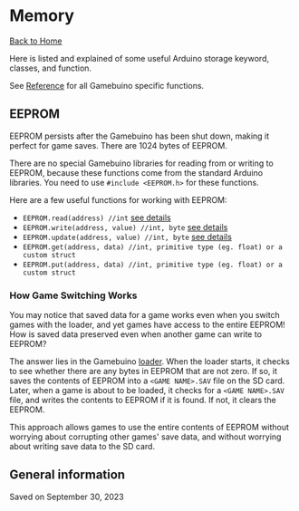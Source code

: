 
# Memory

[Back to Home](./../../../README.MD)

Here is listed and explained of some useful Arduino storage keyword, classes, and function.

See [Reference](./../reference/README.MD) for all Gamebuino specific functions.

## EEPROM

EEPROM persists after the Gamebuino has been shut down, making it perfect for game saves. There are 1024 bytes of EEPROM.

There are no special Gamebuino libraries for reading from or writing to EEPROM, because these functions come from the standard Arduino libraries. You need to use `#include <EEPROM.h>` for these functions.

Here are a few useful functions for working with EEPROM:

- `EEPROM.read(address) //int` [see details](./eeprom-read.md)
- `EEPROM.write(address, value) //int, byte` [see details](./eeprom-write.md)
- `EEPROM.update(address, value) //int, byte` [see details](./eeprom-update.md)
- `EEPROM.get(address, data) //int, primitive type (eg. float) or a custom struct`
- `EEPROM.put(address, data) //int, primitive type (eg. float) or a custom struct`

### How Game Switching Works

You may notice that saved data for a game works even when you switch games with the loader, and yet games have access to the entire EEPROM! How is saved data preserved even when another game can write to EEPROM?

The answer lies in the Gamebuino [loader](https://github.com/Gamebuino/Gamebuino-Classic/tree/master/examples/4.Utilities/Loader). When the loader starts, it checks to see whether there are any bytes in EEPROM that are not zero. If so, it saves the contents of EEPROM into a `<GAME NAME>.SAV` file on the SD card. Later, when a game is about to be loaded, it checks for a `<GAME NAME>.SAV` file, and writes the contents to EEPROM if it is found. If not, it clears the EEPROM.

This approach allows games to use the entire contents of EEPROM without worrying about corrupting other games' save data, and without worrying about writing save data to the SD card.

## General information

Saved on September 30, 2023
